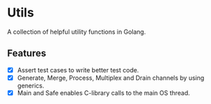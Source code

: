 # Utils

A collection of helpful utility functions in Golang.

## Features

- [x] Assert test cases to write better test code. 
- [x] Generate, Merge, Process, Multiplex and Drain channels by using generics.
- [x] Main and Safe enables C-library calls to the main OS thread.
